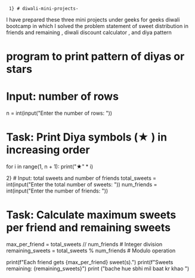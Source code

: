      1} # diwali-mini-projects-
I have prepared these three mini projects under geeks for geeks diwali bootcamp in which I solved the problem statement of  sweet distribution in friends and remaining , diwali discount calculator , and diya pattern 
# program to print pattern of diyas or stars 
# Input: number of rows
n = int(input("Enter the number of rows: "))

# Task: Print Diya symbols (★ ) in increasing order
for i in range(1, n + 1):
    print("★" * i)

 2}    # Input: total sweets and number of friends
total_sweets = int(input("Enter the total number of sweets: "))
num_friends = int(input("Enter the number of friends: "))

# Task: Calculate maximum sweets per friend and remaining sweets
max_per_friend = total_sweets // num_friends        # Integer division
remaining_sweets = total_sweets % num_friends       # Modulo operation

print(f"Each friend gets {max_per_friend} sweet(s).")
print(f"Sweets remaining: {remaining_sweets}")
print ("bache hue sbhi mil baat kr khao ")
